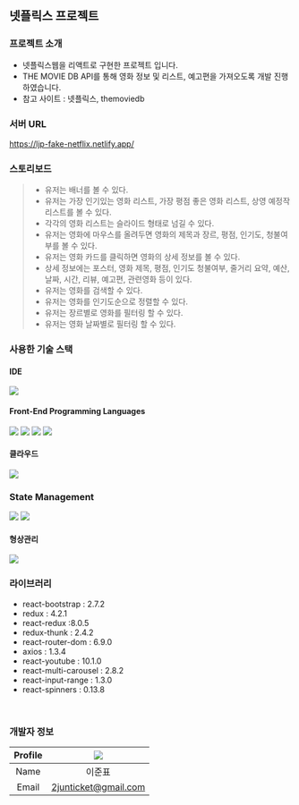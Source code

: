 ## 넷플릭스 프로젝트
### 프로젝트 소개
* 넷플릭스웹을 리액트로 구현한 프로젝트 입니다.
* THE MOVIE DB API를 통해 영화 정보 및 리스트, 예고편을 가져오도록 개발 진행하였습니다.
* 참고 사이트 : 넷플릭스, themoviedb

### 서버 URL
<a target="blank">https://ljp-fake-netflix.netlify.app/</a>

### 스토리보드
> * 유저는 배너를 볼 수 있다.
> * 유저는 가장 인기있는 영화 리스트, 가장 평점 좋은 영화 리스트, 상영 예정작 리스트를 볼 수 있다.
> * 각각의 영화 리스트는 슬라이드 형태로 넘길 수 있다.
> * 유저는 영화에 마우스를 올려두면 영화의 제목과 장르, 평점, 인기도, 청불여부를 볼 수 있다.
> * 유저는 영화 카드를 클릭하면 영화의 상세 정보를 볼 수 있다.
> * 상세 정보에는 포스터, 영화 제목, 평점, 인기도 청불여부, 줄거리 요약, 예산, 날짜, 시간, 리뷰, 예고편, 관련영화 등이 있다.
> * 유저는 영화를 검색할 수 있다.
> * 유저는 영화를 인기도순으로 정렬할 수 있다.
> * 유저는 장르별로 영화를 필터링 할 수 있다.
> * 유저는 영화 날짜별로 필터링 할 수 있다.

### 사용한 기술 스택
#### IDE
  <img src="https://img.shields.io/badge/Visual Studio Code-007ACC?style=flat&logo=Visual Studio Code&logoColor=white"/>
<br>

#### Front-End Programming Languages
  <img src="https://img.shields.io/badge/HTML5-E34F26?style=flat&logo=html5&logoColor=white"/>  <img src="https://img.shields.io/badge/CSS3-1572B6?style=flat&logo=css3&logoColor=white"/> <img src="https://img.shields.io/badge/JavaScript(ES8)-F7DF1E?style=flat&logo=javascript&logoColor=white"/> <img src="https://img.shields.io/badge/React-61DAFB?style=flat&logo=react&logoColor=white"/>
<br>

#### 클라우드
<img src="https://img.shields.io/badge/netlify-%23000000.svg?style=flat&logo=netlify&logoColor=#00C7B7" />

### State Management
<img src="https://img.shields.io/badge/redux-%23593d88.svg?style=flate&logo=redux&logoColor=white)" />
<img src="https://img.shields.io/badge/ReduxThunk-999999?style=flat&logo=Redux-Thunk" />

#### 형상관리
  <img src="https://img.shields.io/badge/GitHub-181717?style=flat&logo=github&logoColor=white"/>
<br>

### 라이브러리
* react-bootstrap : 2.7.2
* redux : 4.2.1
* react-redux :8.0.5
* redux-thunk : 2.4.2
* react-router-dom : 6.9.0
* axios : 1.3.4
* react-youtube : 10.1.0
* react-multi-carousel : 2.8.2
* react-input-range : 1.3.0
* react-spinners : 0.13.8
<br>

### 개발자 정보
|Profile|<img src="https://user-images.githubusercontent.com/48265181/197502155-a56f3d2b-6301-41cf-aa65-59e54e253fa9.png" />|
|:---:|:---:|
|Name|이준표|
|Email|2junticket@gmail.com|